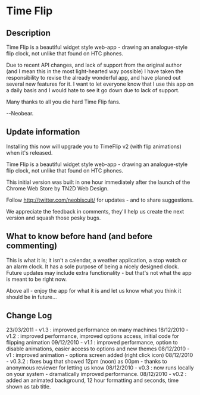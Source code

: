 Time Flip
=============

Description
------------

Time Flip is a beautiful widget style web-app - drawing an analogue-style flip clock, not unlike that found on HTC phones.

Due to recent API changes, and lack of support from the original author (and I mean this in the most light-hearted way possible) I have taken the responsibility to revise the already wonderful app, and have planed out several new features for it. I want to let everyone know that I use this app on a daily basis and I would hate to see it go down due to lack of support.

Many thanks to all you die hard Time Flip fans.

--Neobear.


Update information
------------

Installing this now will upgrade you to TimeFlip v2 (with flip animations) when it's released.

Time Flip is a beautiful widget style web-app - drawing an analogue-style flip clock, not unlike that found on HTC phones.

This initial version was built in one hour immediately after the launch of the Chrome Web Store by TN2D Web Design.

Follow http://twitter.com/neobiscuit/ for updates - and to share suggestions.

We appreciate the feedback in comments, they'll help us create the next version and squash those pesky bugs.


What to know before hand (and before commenting)
------------
This is what it is; it isn't a calendar, a weather application, a stop watch or an alarm clock. It has a sole purpose of being a nicely designed clock. Future updates may include extra functionality - but that's not what the app is meant to be right now.

Above all - enjoy the app for what it is and let us know what you think it should be in future...

Change Log
------------
23/03/2011 - v1.3 : improved performance on many machines
18/12/2010 - v1.2 : improved performance, improved options access, initial code for flipping animation
09/12/2010 - v1.1 : improved performance, option to disable animations, easier access to options and new themes
08/12/2010 - v1 : improved animation - options screen added (right click icon)
08/12/2010 - v0.3.2 : fixes bug that showed 12pm (noon) as 00pm - thanks to anonymous reviewer for letting us know
08/12/2010 - v0.3 : now runs locally on your system - dramatically improved performance.
08/12/2010 - v0.2 : added an animated background, 12 hour formatting and seconds, time shown as tab title.